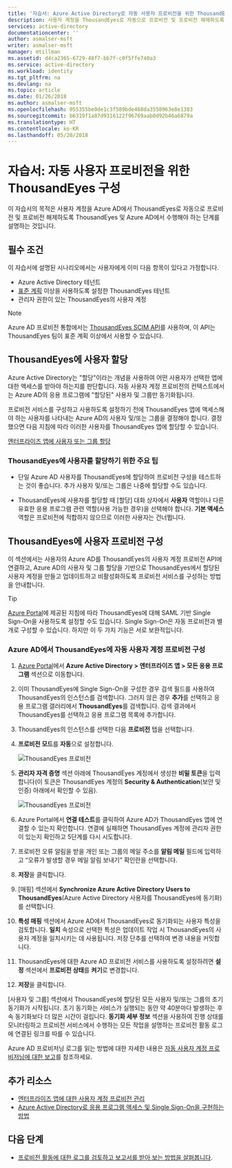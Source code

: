 ```yaml
---
title: '자습서: Azure Active Directory로 자동 사용자 프로비전을 위한 ThousandEyes 구성 | Microsoft Docs'
description: 사용자 계정을 ThousandEyes로 자동으로 프로비전 및 프로비전 해제하도록 Azure Active Directory를 구성하는 방법을 알아봅니다.
services: active-directory
documentationcenter: ''
author: asmalser-msft
writer: asmalser-msft
manager: mtillman
ms.assetid: d4ca2365-6729-48f7-bb7f-c0f5ffe740a3
ms.service: active-directory
ms.workload: identity
ms.tgt_pltfrm: na
ms.devlang: na
ms.topic: article
ms.date: 01/26/2018
ms.author: asmalser-msft
ms.openlocfilehash: 055355be0de1c3f589bde468da3558963e8e1383
ms.sourcegitcommit: b6319f1a87d9316122f96769aab0d92b46a6879a
ms.translationtype: HT
ms.contentlocale: ko-KR
ms.lasthandoff: 05/20/2018
---
```

# <a name="tutorial-configure-thousandeyes-for-automatic-user-provisioning"></a>자습서: 자동 사용자 프로비전을 위한 ThousandEyes 구성


이 자습서의 목적은 사용자 계정을 Azure AD에서 ThousandEyes로 자동으로 프로비전 및 프로비전 해제하도록 ThousandEyes 및 Azure AD에서 수행해야 하는 단계를 설명하는 것입니다. 

## <a name="prerequisites"></a>필수 조건

이 자습서에 설명된 시나리오에서는 사용자에게 이미 다음 항목이 있다고 가정합니다.

*   Azure Active Directory 테넌트
*   [표준 계획](https://www.thousandeyes.com/pricing) 이상을 사용하도록 설정한 ThousandEyes 테넌트 
*   관리자 권한이 있는 ThousandEyes의 사용자 계정 

> [!NOTE]
> Azure AD 프로비전 통합에서는 [ThousandEyes SCIM API](https://success.thousandeyes.com/PublicArticlePage?articleIdParam=kA044000000CnWrCAK)를 사용하며, 이 API는 ThousandEyes 팀이 표준 계획 이상에서 사용할 수 있습니다.

## <a name="assigning-users-to-thousandeyes"></a>ThousandEyes에 사용자 할당

Azure Active Directory는 "할당"이라는 개념을 사용하여 어떤 사용자가 선택한 앱에 대한 액세스를 받아야 하는지를 판단합니다. 자동 사용자 계정 프로비전의 컨텍스트에서는 Azure AD의 응용 프로그램에 "할당된" 사용자 및 그룹만 동기화됩니다. 

프로비전 서비스를 구성하고 사용하도록 설정하기 전에 ThousandEyes 앱에 액세스해야 하는 사용자를 나타내는 Azure AD의 사용자 및/또는 그룹을 결정해야 합니다. 결정했으면 다음 지침에 따라 이러한 사용자를 ThousandEyes 앱에 할당할 수 있습니다.

[엔터프라이즈 앱에 사용자 또는 그룹 할당](active-directory-coreapps-assign-user-azure-portal.md)

### <a name="important-tips-for-assigning-users-to-thousandeyes"></a>ThousandEyes에 사용자를 할당하기 위한 주요 팁

*   단일 Azure AD 사용자를 ThousandEyes에 할당하여 프로비전 구성을 테스트하는 것이 좋습니다. 추가 사용자 및/또는 그룹은 나중에 할당할 수도 있습니다.

*   ThousandEyes에 사용자를 할당할 때 [할당] 대화 상자에서 **사용자** 역할이나 다른 유효한 응용 프로그램 관련 역할(사용 가능한 경우)을 선택해야 합니다. **기본 액세스** 역할은 프로비전에 적합하지 않으므로 이러한 사용자는 건너뜁니다.


## <a name="configuring-user-provisioning-to-thousandeyes"></a>ThousandEyes에 사용자 프로비전 구성 

이 섹션에서는 사용자의 Azure AD를 ThousandEyes의 사용자 계정 프로비전 API에 연결하고, Azure AD의 사용자 및 그룹 할당을 기반으로 ThousandEyes에서 할당된 사용자 계정을 만들고 업데이트하고 비활성화하도록 프로비전 서비스를 구성하는 방법을 안내합니다.

> [!TIP]
> [Azure Portal](https://portal.azure.com)에 제공된 지침에 따라 ThousandEyes에 대해 SAML 기반 Single Sign-On을 사용하도록 설정할 수도 있습니다. Single Sign-On은 자동 프로비전과 별개로 구성할 수 있습니다. 하지만 이 두 가지 기능은 서로 보완적입니다.


### <a name="configure-automatic-user-account-provisioning-to-thousandeyes-in-azure-ad"></a>Azure AD에서 ThousandEyes에 자동 사용자 계정 프로비전 구성


1. [Azure Portal](https://portal.azure.com)에서 **Azure Active Directory > 엔터프라이즈 앱 > 모든 응용 프로그램** 섹션으로 이동합니다.

2. 이미 ThousandEyes에 Single Sign-On을 구성한 경우 검색 필드를 사용하여 ThousandEyes의 인스턴스를 검색합니다. 그러지 않은 경우 **추가**를 선택하고 응용 프로그램 갤러리에서 **ThousandEyes**를 검색합니다. 검색 결과에서 ThousandEyes를 선택하고 응용 프로그램 목록에 추가합니다.

3. ThousandEyes의 인스턴스를 선택한 다음 **프로비전** 탭을 선택합니다.

4. **프로비전 모드**를 **자동**으로 설정합니다.

    ![ThousandEyes 프로비전](./media/active-directory-saas-thousandeyes-provisioning-tutorial/ThousandEyes1.png)

5. **관리자 자격 증명** 섹션 아래에 ThousandEyes 계정에서 생성한 **비밀 토큰**을 입력합니다(이 토큰은 ThousandEyes 계정의 **Security & Authentication**(보안 및 인증) 아래에서 확인할 수 있음). 

    ![ThousandEyes 프로비전](./media/active-directory-saas-thousandeyes-provisioning-tutorial/ThousandEyes2.png)

6. Azure Portal에서 **연결 테스트**를 클릭하여 Azure AD가 ThousandEyes 앱에 연결할 수 있는지 확인합니다. 연결에 실패하면 ThousandEyes 계정에 관리자 권한이 있는지 확인하고 5단계를 다시 시도합니다.

7. 프로비전 오류 알림을 받을 개인 또는 그룹의 메일 주소를 **알림 메일** 필드에 입력하고 “오류가 발생할 경우 메일 알림 보내기” 확인란을 선택합니다.

8. **저장**을 클릭합니다. 

9. [매핑] 섹션에서 **Synchronize Azure Active Directory Users to ThousandEyes**(Azure Active Directory 사용자를 ThousandEyes에 동기화)를 선택합니다.

10. **특성 매핑** 섹션에서 Azure AD에서 ThousandEyes로 동기화되는 사용자 특성을 검토합니다. **일치** 속성으로 선택한 특성은 업데이트 작업 시 ThousandEyes의 사용자 계정을 일치시키는 데 사용됩니다. 저장 단추를 선택하여 변경 내용을 커밋합니다.

11. ThousandEyes에 대한 Azure AD 프로비전 서비스를 사용하도록 설정하려면 **설정** 섹션에서 **프로비전 상태**를 **켜기**로 변경합니다.

12. **저장**을 클릭합니다. 

[사용자 및 그룹] 섹션에서 ThousandEyes에 할당된 모든 사용자 및/또는 그룹의 초기 동기화가 시작됩니다. 초기 동기화는 서비스가 실행되는 동안 약 40분마다 발생하는 후속 동기화보다 더 많은 시간이 걸립니다. **동기화 세부 정보** 섹션을 사용하여 진행 상태를 모니터링하고 프로비전 서비스에서 수행하는 모든 작업을 설명하는 프로비전 활동 로그에 연결된 링크를 따를 수 있습니다.

Azure AD 프로비저닝 로그를 읽는 방법에 대한 자세한 내용은 [자동 사용자 계정 프로비저닝에 대한 보고](active-directory-saas-provisioning-reporting.md)를 참조하세요.


## <a name="additional-resources"></a>추가 리소스

* [엔터프라이즈 앱에 대한 사용자 계정 프로비전 관리](active-directory-enterprise-apps-manage-provisioning.md)
* [Azure Active Directory로 응용 프로그램 액세스 및 Single Sign-On을 구현하는 방법](manage-apps/what-is-single-sign-on.md)

## <a name="next-steps"></a>다음 단계

* [프로비전 활동에 대한 로그를 검토하고 보고서를 받아 보는 방법을 살펴봅니다](active-directory-saas-provisioning-reporting.md).
